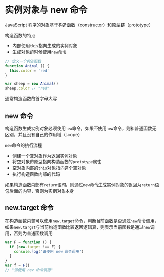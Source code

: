 # 实例对象与 new 命令

JavaScript 程序的对象基于构造函数（constructor）和原型链（prototype）

构造函数的特点

* 内部使用`this`指向生成的实例对象
* 生成对象的时候使用`new`命令

```javascript
// 定义一个构造函数
function Animal () {
  this.color = 'red'
}

var sheep = new Animal()
sheep.color // "red"
```

通常构造函数的首字母大写

## new 命令

构造函数生成实例对象必须使用`new`命令，如果不使用`new`命令，则和普通函数无区别，并且没有自己的作用域（scope）

`new`命令的执行流程

* 创建一个空对象作为返回实例对象
* 将空对象的原型指向构造函数的`prototype`属性
* 空对象内部的`this`对象指向这个空对象
* 执行构造函数内部的代码

如果构造函数内部有`return`语句，则通过`new`命令生成实例对象的返回为`return`语句后面的内容，否则为实例对象本身

## new.target 命令

在构造函数内部可以使用`new.target`命令，判断当前函数是否通过`new`命令调用，如果`new.target`与当前构造函数比较返回逻辑真，则表示当前函数是通过`new`调用，否则为普通函数调用

```javascript
var F = function () {
  if (new.target !== F) {
    console.log('请使用 new 命令调用')
  }
}
var f = F()
// "请使用 new 命令调用"
```
